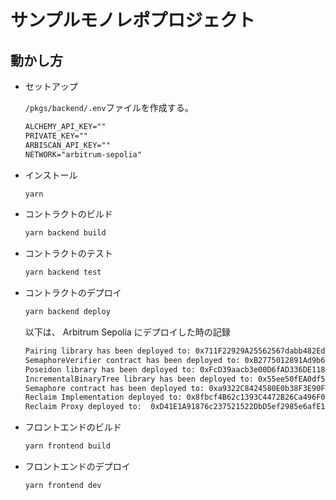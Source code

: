 # サンプルモノレポプロジェクト

## 動かし方

- セットアップ

  `/pkgs/backend/.env`ファイルを作成する。

  ```txt
  ALCHEMY_API_KEY=""
  PRIVATE_KEY=""
  ARBISCAN_API_KEY=""
  NETWORK="arbitrum-sepolia"
  ```

- インストール

  ```bash
  yarn
  ```

- コントラクトのビルド

  ```bash
  yarn backend build
  ```

- コントラクトのテスト

  ```bash
  yarn backend test
  ```

- コントラクトのデプロイ

  ```bash
  yarn backend deploy
  ```

  以下は、 Arbitrum Sepolia にデプロイした時の記録

  ```bash
  Pairing library has been deployed to: 0x711F22929A25562567dabb482Ed013165d6E5B09
  SemaphoreVerifier contract has been deployed to: 0xB2775012891Ad9b63E389BDE502Faa950346aE9c
  Poseidon library has been deployed to: 0xFcD39aacb3e00D6fAD336DE11802E1e65253A58f
  IncrementalBinaryTree library has been deployed to: 0x55ee50fEA0df5822f76e84ae3E16dbDe7292CD5b
  Semaphore contract has been deployed to: 0xa9322C8424580E0b38F3E90FdDC73e009609fB4b
  Reclaim Implementation deployed to: 0x8fbcf4B62c1393C4472B26Ca496F0872b511145F
  Reclaim Proxy deployed to:  0xD41E1A91876c237521522DbD5ef2985e6afE1AD9
  ```

- フロントエンドのビルド

  ```bash
  yarn frontend build
  ```

- フロントエンドのデプロイ

  ```bash
  yarn frontend dev
  ```
